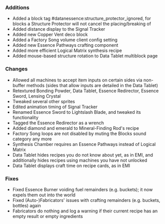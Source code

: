 ### Additions
- Added a block tag #datanessence:structure_protector_ignored, for blocks a Structure Protector will not cancel the placing/breaking of
- Added distance display to the Signal Tracker
- Added new Copper Vent deco block
- Added a Factory Song volume client config setting
- Added new Essence Pathways crafting component
- Added more efficient Logical Matrix synthesis recipe
- Added mouse-based structure rotation to Data Tablet multiblock page

### Changes
- Allowed all machines to accept item inputs on certain sides via non-buffer methods (sides that allow inputs are detailed in the Data Tablet)
- Retextured Bonding Powder, Data Tablet, Essence Redirector, Essence Sword, Lensing Crystal
- Tweaked several other sprites
- Edited animation timing of Signal Tracker
- Renamed Essence Sword to Lightslash Blade, and tweaked its functionality
- Tagged the Essence Redirector as a wrench
- Added diamond and emerald to Mineral-Finding Rod's recipe
- Factory Song loops are not disabled by muting the Blocks sound category any more
- Synthesis Chamber requires an Essence Pathways instead of Logical Matrix
- Data Tablet hides recipes you do not know about yet, as in EMI, and additionally hides recipes using machines you have not unlocked
- Data Tablet displays craft time on recipe cards, as in EMI

### Fixes
- Fixed Essence Burner voiding fuel remainders (e.g. buckets); it now expels them out into the world
- Fixed (Auto-)Fabricators' issues with crafting remainders (e.g. buckets, bottles) again
- Fabricators do nothing and log a warning if their current recipe has an empty result or empty ingredients